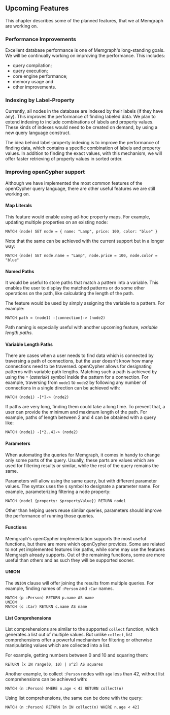 ## Upcoming Features

This chapter describes some of the planned features, that we at Memgraph are
working on.

### Performance Improvements

Excellent database performance is one of Memgraph's long-standing goals. We
will be continually working on improving the performance. This includes:

  * query compilation;
  * query execution;
  * core engine performance;
  * memory usage and
  * other improvements.

### Indexing by Label-Property

Currently, all nodes in the database are indexed by their labels (if they have
any). This improves the performance of finding labeled data. We plan to extend
indexing to include combinations of labels and property values. These kinds of
indexes would need to be created on demand, by using a new query language
construct.

The idea behind label-property indexing is to improve the performance of
finding data, which contains a specific combination of labels and property
values. In addition to finding the exact values, with this mechanism, we will
offer faster retrieving of property values in sorted order.

### Improving openCypher support

Although we have implemented the most common features of the openCypher query
language, there are other useful features we are still working on.

#### Map Literals

This feature would enable using ad-hoc property maps. For example, updating
multiple properties on an existing node:

    MATCH (node) SET node = { name: "Lamp", price: 100, color: "blue" }

Note that the same can be achieved with the current support but in a longer
way:

    MATCH (node) SET node.name = "Lamp", node.price = 100, node.color = "blue"

#### Named Paths

It would be useful to store paths that match a pattern into a variable. This
enables the user to display the matched patterns or do some other operations
on the path, like calculating the length of the path.

The feature would be used by simply assigning the variable to a pattern. For
example:

    MATCH path = (node1) -[connection]-> (node2)

Path naming is especially useful with another upcoming feature, *variable
length paths*.

#### Variable Length Paths

There are cases when a user needs to find data which is connected by
traversing a path of connections, but the user doesn't know how many
connections need to be traversed. openCypher allows for designating patterns
with variable path lengths. Matching such a path is achieved by using the `*`
(*asterisk*) symbol inside the pattern for a connection. For example,
traversing from `node1` to `node2` by following any number of connections in a
single direction can be achieved with:

    MATCH (node1) -[*]-> (node2)

If paths are very long, finding them could take a long time. To prevent that,
a user can provide the minimum and maximum length of the path. For example,
paths of length between 2 and 4 can be obtained with a query like:

    MATCH (node1) -[*2..4]-> (node2)

#### Parameters

When automating the queries for Memgraph, it comes in handy to change only
some parts of the query. Usually, these parts are values which are used for
filtering results or similar, while the rest of the query remains the same.

Parameters will allow using the same query, but with different parameter
values. The syntax uses the `$` symbol to designate a parameter name. For
example, parameterizing filtering a node property:

    MATCH (node1 {property: $propertyValue}) RETURN node1

Other than helping users reuse similar queries, parameters should improve the
performance of running those queries.

#### Functions

Memgraph's openCypher implementation supports the most useful functions, but
there are more which openCypher provides. Some are related to not yet
implemented features like paths, while some may use the features Memgraph
already supports. Out of the remaining functions, some are more useful than
others and as such they will be supported sooner.

#### UNION

The `UNION` clause will offer joining the results from multiple queries. For
example, finding names of `:Person` and `:Car` names.

    MATCH (p :Person) RETURN p.name AS name
    UNION
    MATCH (c :Car) RETURN c.name AS name

#### List Comprehensions

List comprehensions are similar to the supported `collect` function, which
generates a list out of multiple values. But unlike `collect`, list
comprehensions offer a powerful mechanism for filtering or otherwise
manipulating values which are collected into a list.

For example, getting numbers between 0 and 10 and squaring them:

    RETURN [x IN range(0, 10) | x^2] AS squares

Another example, to collect `:Person` nodes with `age` less than 42, without
list comprehensions can be achieved with:

    MATCH (n :Person) WHERE n.age < 42 RETURN collect(n)

Using list comprehensions, the same can be done with the query:

    MATCH (n :Person) RETURN [n IN collect(n) WHERE n.age < 42]

